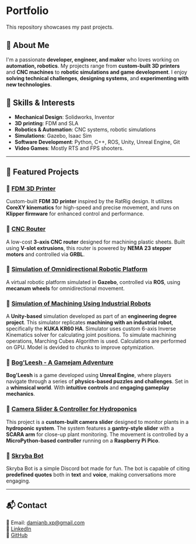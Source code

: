 # Portfolio

This repository showcases my past projects.

## 📖 About Me

I'm a passionate **developer, engineer, and maker** who loves working on **automation, robotics**. My projects range from **custom-built 3D printers** and **CNC machines** to **robotic simulations and game development**. I enjoy **solving technical challenges**, **designing systems**, and **experimenting with new technologies**.

## 🔧 Skills & Interests
- **Mechanical Design**: Solidworks, Inventor
- **3D printing**: FDM and SLA
- **Robotics & Automation**: CNC systems, robotic simulations
- **Simulations**: Gazebo, Isaac Sim
- **Software Development**: Python, C++, ROS, Unity, Unreal Engine, Git
- **Video Games**: Mostly RTS and FPS shooters.

---

## 📌 Featured Projects

### 🔹 [FDM 3D Printer](./fdm-3d-printer/README.md)
Custom-built **FDM 3D printer** inspired by the RatRig design. It utilizes **CoreXY kinematics** for high-speed and precise movement, and runs on **Klipper firmware** for enhanced control and performance.

### 🔹 [CNC Router](./cnc-router/README.md)
A low-cost **3-axis CNC router** designed for machining plastic sheets. Built using **V-slot extrusions**, this router is powered by **NEMA 23 stepper motors** and controlled via **GRBL**.

### 🔹 [Simulation of Omnidirectional Robotic Platform](./omni-robot-sim/README.md)
A virtual robotic platform simulated in **Gazebo**, controlled via **ROS**, using **mecanum wheels** for omnidirectional movement.

### 🔹 [Simulation of Machining Using Industrial Robots](./robot-machining-sim/README.md)
A **Unity-based** simulation developed as part of an **engineering degree project**. This simulator replicates **machining with an industrial robot**, specifically the **KUKA KR60 HA**. Simulator uses custom 6-axis Inverse Kinematics solver for calculating joint positions. To simulate machining operations, Marching Cubes Algorithm is used. Calculations are performed on GPU. Model is devided to chunks to improve optymization.

### 🔹 [Bog'Leesh - A Gamejam Adventure](./Bog-Leesh/README.md)
**Bog'Leesh** is a game developed using **Unreal Engine**, where players navigate through a series of **physics-based puzzles and challenges**. Set in a **whimsical world**. With **intuitive controls** and **engaging gameplay mechanics**.

### 🔹 [Camera Slider & Controller for Hydroponics](./camera-slider/README.md)
This project is a **custom-built camera slider** designed to monitor plants in a **hydroponic system**. The system features a **gantry-style slider** with a **SCARA arm** for close-up plant monitoring. The movement is controlled by a **MicroPython-based controller** running on a **Raspberry Pi Pico**.

### 🔹 [Skryba Bot](./skryba-bot/README.md)
Skryba Bot is a simple Discord bot made for fun. The bot is capable of citing **predefined quotes** both in **text** and **voice**, making conversations more engaging.

---



## 📬 Contact
📧 Email: damianb.xp@gmail.com  
🔗 [LinkedIn](https://www.linkedin.com/in/damian-bartus)  
🐙 [GitHub](https://github.com/damianbxp)  
